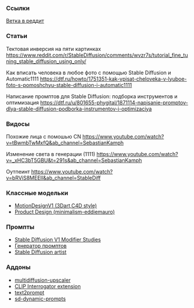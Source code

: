 



### Ссылки

[Ветка в реддит](https://www.reddit.com/r/StableDiffusion)

### Статьи
Тектовая инверсия на пяти картинках
https://www.reddit.com/r/StableDiffusion/comments/wvzr7s/tutorial_fine_tuning_stable_diffusion_using_only/

Как вписать человека в любое фото с помощью Stable Diffusion и Automatic1111
https://dtf.ru/howto/1751351-kak-vpisat-cheloveka-v-lyuboe-foto-s-pomoshchyu-stable-diffusion-i-automatic1111

Написание промптов для Stable Diffusion: подборка инструментов и оптимизация
https://dtf.ru/u/801655-phygital/1871114-napisanie-promptov-dlya-stable-diffusion-podborka-instrumentov-i-optimizaciya

### Видосы
Похожие лица с помошью CN
https://www.youtube.com/watch?v=tBwmbTwMxfQ&ab_channel=SebastianKamph

Изменение света в генерации (1111)
https://www.youtube.com/watch?v=_xHC3bT5GBU&t=291s&ab_channel=SebastianKamph

Оутпеинт
https://www.youtube.com/watch?v=bRViS8MEElI&ab_channel=StableDiff


### Классные модельки

- [MotionDesignV1 (3Dart,C4D style)](https://civitai.com/models/92770/motiondesignv1-3dartc4d-style)
- [Product Design (minimalism-eddiemauro)](https://civitai.com/models/23893/product-design-minimalism-eddiemauro)

### Промпты

- [Stable Diffusion V1 Modifier Studies](https://proximacentaurib.notion.site/2b07d3195d5948c6a7e5836f9d535592?v=b5b75a67cc52483c9965cfc141f6f582)
- [Генератор промптов](https://promptomania.com/creative-fabrica-spark-prompt-builder/)
- [Stable Diffusion artist](listhttps://stablediffusion.fr/artists)

### Аддоны

- [multidiffusion-upscaler](https://github.com/pkuliyi2015/multidiffusion-upscaler-for-automatic1111)
- [CLIP Interrogator extension](https://github.com/pharmapsychotic/clip-interrogator-ext)
- [text2prompt](https://github.com/toshiaki1729/stable-diffusion-webui-text2prompt)
- [sd-dynamic-prompts](https://github.com/adieyal/sd-dynamic-prompts)